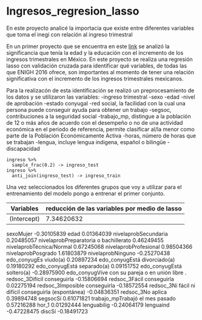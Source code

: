 # Ingresos_regresion_lasso
En este proyecto analicé la importacia que existe entre diferentes variables que toma el inegi con relación al ingreso trimestral

En un primer proyecto que se encuentra en este [link](https://github.com/ervinflx/Ervin_Portafolio) se analizó la significancia que tenía la edad y la educación con el incremento de los ingresos trimestrales en México.
En este proyecto se realiza una regresión lasso con validación cruzada para identificar qué variables, de todas las que ENIGH 2016 ofrece, son importantes al momento de tener una relación significativa con el incremento de los ingresos trimestrales mexicanos.

Para la realizacón de esta identificación se realizó un preprocesamiento de los datos y se utilizaron las variables:
-ingreso trimestral
-sexo
-edad
-nivel de aprobación
-estado conyugal
-red social, la facilidad con la cual una persona puede conseguir ayuda para obtener un trabajo
-segsoc, contribuciones a la seguridad social
-trabajo_mp, distingue a la población de 12 o más años de acuerdo con el desempeño o no de una actividad económica en el periodo de referencia, permite clasificar al/la   menor como parte de la Población Económicamente Activa
-horas, número de horas que se trabajan 
-lengua, incluye lengua indigena, español o bilingüe
-discapacidad

```
ingreso %>% 
  sample_frac(0.2) -> ingreso_test
ingreso %>% 
  anti_join(ingreso_test) -> ingreso_train
```
Una vez seleccionados los diferentes grupos que voy a utilizar para el entrenamiento del modelo pongo a entrenar el primer conjunto.

| Variables | reducción de las variables por medio de lasso |
| ----------- | ----------- |
|(Intercept)             |                            7.34620632|
sexoMujer                                            -0.30105839
edad                                                  0.01364039
nivelaprobSecundaria                                  0.20485057
nivelaprobPreparatoria o bachillerato                 0.46249455
nivelaprobTécnica/Normal                              0.67245068
nivelaprobProfesional                                 0.98504366
nivelaprobPosgrado                                    1.61803879
nivelaprobNinguno                                    -0.25270438
edo_conyugEs viudo(a)                                 0.20897234
edo_conyugEstá divorciado(a)                          0.19180292
edo_conyugEstá separado(a)                            0.09151752
edo_conyugEstá soltero(a)                            -0.28975900
edo_conyugVive con su pareja o en unión libre         .         
redsoc_3Difícil conseguirla                          -0.15806694
redsoc_3Fácil conseguirla                             0.02275194
redsoc_3Imposible conseguirla                        -0.18572554
redsoc_3Ni fácil ni difícil conseguirla (espontánea) -0.04836351
redsoc_3No aplica                                     0.39894748
segsocSí                                              0.61071821
trabajo_mpTrabajó el mes pasado                       0.57216288
hor_1                                                 0.01292444
lenguabilig                                          -0.24064179
lenguaind                                            -0.47228475
discSí                                               -0.18491723 
